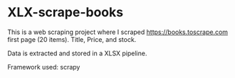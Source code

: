 # XLX-scrape-books

This is a web scraping project where I scraped https://books.toscrape.com first page 
(20 items). Title, Price, and stock. 

Data is extracted and stored in a XLSX pipeline.

Framework used: 
scrapy
